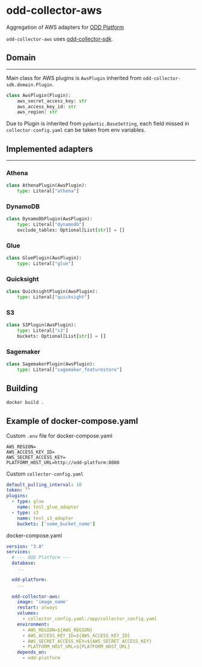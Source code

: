 # odd-collector-aws
Aggregation of AWS adapters for [ODD Platform](https://github.com/opendatadiscovery/odd-platform)

`odd-collector-aws` uses [odd-collector-sdk](https://github.com/opendatadiscovery/odd-collector-sdk).


## Domain
___
Main class for AWS plugins is `AwsPlugin` inherited from `odd-collector-sdk.domain.Plugin`. 
```python
class AwsPlugin(Plugin):
    aws_secret_access_key: str
    aws_access_key_id: str
    aws_region: str
```
Due to Plugin is inherited from `pydantic.BaseSetting`, each field missed in `collector-config.yaml` can be taken from env variables.

## Implemented adapters
___
### __Athena__
```python
class AthenaPlugin(AwsPlugin):
    type: Literal["athena"]
```
### __DynamoDB__
```python
class DynamoDbPlugin(AwsPlugin):
    type: Literal["dynamodb"]
    exclude_tables: Optional[List[str]] = []
```
### __Glue__
```python
class GluePlugin(AwsPlugin):
    type: Literal["glue"]
```
### __Quicksight__
```python
class QuicksightPlugin(AwsPlugin):
    type: Literal["quicksight"]
```
### __S3__
```python
class S3Plugin(AwsPlugin):
    type: Literal["s3"]
    buckets: Optional[List[str]] = []
```
### __Sagemaker__
```python
class SagemakerPlugin(AwsPlugin):
    type: Literal["sagemaker_featurestore"]
```

## Building
```bash
docker build .
```

## Example of docker-compose.yaml
Custom `.env` file for docker-compose.yaml
```
AWS_REGION=
AWS_ACCESS_KEY_ID=
AWS_SECRET_ACCESS_KEY=
PLATFORM_HOST_URL=http://odd-platform:8080
```

Custom `collector-config.yaml`
```yaml
default_pulling_interval: 10
token: ""
plugins:
  - type: glue
    name: test_glue_adapter
  - type: s3
    name: test_s3_adapter
    buckets: ['some_bucket_name']
```

docker-compose.yaml
```yaml
version: "3.8"
services:
  # --- ODD Platform ---
  database:
    ...

  odd-platform:
    ...
  
  odd-collector-aws:
    image: 'image_name'
    restart: always
    volumes:
      - collector_config.yaml:/app/collector_config.yaml
    environment:
      - AWS_REGION=${AWS_REGION}
      - AWS_ACCESS_KEY_ID=${AWS_ACCESS_KEY_ID}
      - AWS_SECRET_ACCESS_KEY=${AWS_SECRET_ACCESS_KEY}
      - PLATFORM_HOST_URL=${PLATFORM_HOST_URL}
    depends_on:
      - odd-platform
```